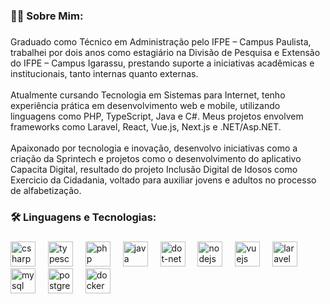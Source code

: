 
<h3 align="left">👩‍💻  Sobre Mim:</h3>

###

<p align="left">Graduado como Técnico em Administração pelo IFPE – Campus Paulista, trabalhei por dois anos como estagiário na Divisão de Pesquisa e Extensão do IFPE – Campus Igarassu, prestando suporte a iniciativas acadêmicas e institucionais, tanto internas quanto externas.<br><br>Atualmente cursando Tecnologia em Sistemas para Internet, tenho experiência prática em desenvolvimento web e mobile, utilizando linguagens como PHP, TypeScript, Java e C#. Meus projetos envolvem frameworks como Laravel, React, Vue.js, Next.js e .NET/Asp.NET.<br><br>Apaixonado por tecnologia e inovação, desenvolvo iniciativas como a criação da Sprintech e projetos como o desenvolvimento do aplicativo Capacita Digital, resultado do projeto Inclusão Digital de Idosos como Exercicio da Cidadania, voltado para auxiliar jovens e adultos no processo de alfabetização.</p>

###

<!-- <h3 align="left">🔥 Minhas Estatísticas :</h3>

###

<div align="center">
  <img src="https://github-readme-stats.vercel.app/api?username=Thomaz980&hide_title=false&hide_rank=false&show_icons=true&include_all_commits=true&count_private=true&disable_animations=false&theme=dracula&locale=en&hide_border=false&order=1" height="150" alt="stats graph"  />
  <img src="https://github-readme-stats.vercel.app/api/top-langs?username=Thomaz980&locale=en&hide_title=false&layout=compact&card_width=320&langs_count=5&theme=dracula&hide_border=false&order=2" height="150" alt="languages graph"  />
</div> -->

###

<h3 align="left">🛠 Linguagens e Tecnologias:</h3>

###

<div align="left">
  <img src="https://cdn.jsdelivr.net/gh/devicons/devicon/icons/csharp/csharp-original.svg" height="40" alt="csharp logo"  />
  <img width="12" />
  <img src="https://cdn.jsdelivr.net/gh/devicons/devicon/icons/typescript/typescript-original.svg" height="40" alt="typescript logo"  />
  <img width="12" />
  <img src="https://cdn.jsdelivr.net/gh/devicons/devicon/icons/php/php-original.svg" height="40" alt="php logo"  />
  <img width="12" />
  <img src="https://cdn.jsdelivr.net/gh/devicons/devicon/icons/java/java-original.svg" height="40" alt="java logo"  />
  <img width="12" />
  <img src="https://cdn.jsdelivr.net/gh/devicons/devicon/icons/dot-net/dot-net-original.svg" height="40" alt="dot-net logo"  />
  <img width="12" />
  <img src="https://cdn.jsdelivr.net/gh/devicons/devicon/icons/nodejs/nodejs-original.svg" height="40" alt="nodejs logo"  />
  <img width="12" />
  <img src="https://cdn.jsdelivr.net/gh/devicons/devicon/icons/vuejs/vuejs-original.svg" height="40" alt="vuejs logo"  />
  <img width="12" />
  <img src="https://cdn.jsdelivr.net/gh/devicons/devicon/icons/laravel/laravel-original.svg" height="40" alt="laravel logo"  />
  <img width="12" />
  <img src="https://cdn.jsdelivr.net/gh/devicons/devicon/icons/mysql/mysql-original.svg" height="40" alt="mysql logo"  />
  <img width="12" />
  <img src="https://cdn.jsdelivr.net/gh/devicons/devicon/icons/postgresql/postgresql-original.svg" height="40" alt="postgresql logo"  />
  <img width="12" />
  <img src="https://cdn.jsdelivr.net/gh/devicons/devicon/icons/docker/docker-plain-wordmark.svg" height="40" alt="docker logo"  />
</div>

###
